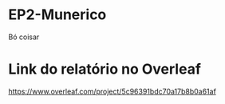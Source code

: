 # EP2-Munerico
Bó coisar

# Link do relatório no Overleaf

https://www.overleaf.com/project/5c96391bdc70a17b8b0a61af
